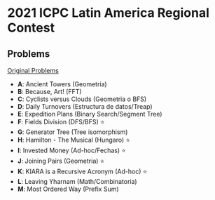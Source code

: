 # **2021 ICPC Latin America Regional Contest**

## Problems

[Original Problems](https://codeforces.com/gym/103640/problems)

- **A**: Ancient Towers (Geometria)
- **B**: Because, Art! (FFT) 
- **C**: Cyclists versus Clouds (Geometria o BFS) 
- **D**: Daily Turnovers (Estructura de datos/Treap) 
- **E**: Expedition Plans (Binary Search/Segment Tree)
- **F**: Fields Division (DFS/BFS) ⭐
- **G**: Generator Tree (Tree isomorphism)
- **H**: Hamilton - The Musical (Hungaro) ⭐
- **I**: Invested Money (Ad-hoc/Fechas) ⭐ 
- **J**: Joining Pairs (Geometria) ⭐
- **K**: KIARA is a Recursive Acronym (Ad-hoc) ⭐
- **L**: Leaving Yharnam (Math/Combinatoria)
- **M**: Most Ordered Way (Prefix Sum)